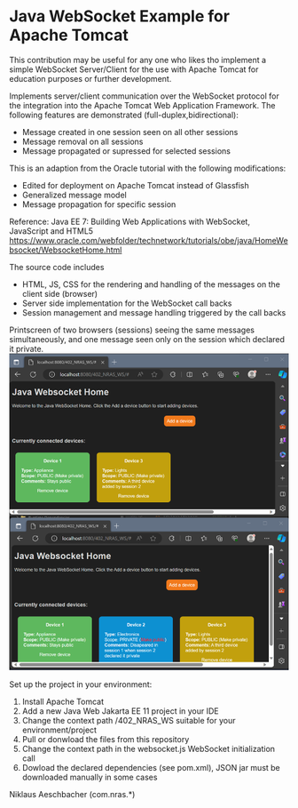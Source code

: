 # Java WebSocket Example for Apache Tomcat

This contribution may be useful for any one who likes tho implement a simple WebSocket Server/Client for the use with Apache Tomcat for education purposes or further development.

Implements server/client communication over the WebSocket protocol for the integration into the Apache Tomcat Web Application Framework. The following features are demonstrated (full-duplex,bidirectional):
- Message created in one session seen on all other sessions
- Message removal on all sessions
- Message propagated or supressed for selected sessions

This is an adaption from the Oracle tutorial with the following modifications:
- Edited for deployment on Apache Tomcat instead of Glassfish
- Generalized message model
- Message propagation for specific session

Reference:
Java EE 7: Building Web Applications with WebSocket, JavaScript and HTML5 
https://www.oracle.com/webfolder/technetwork/tutorials/obe/java/HomeWebsocket/WebsocketHome.html

The source code includes
- HTML, JS, CSS for the rendering and handling of the messages on the client side (browser)
- Server side implementation for the WebSocket call backs
- Session management and message handling triggered by the call backs

Printscreen of two browsers (sessions) seeing the same messages simultaneously, and one message seen only on the session which declared it private.
![alt text](websocketdemo.png)

Set up the project in your environment:
1. Install Apache Tomcat
2. Add a new Java Web Jakarta EE 11 project in your IDE
3. Change the context path /402_NRAS_WS suitable for your environment/project
4. Pull or donwload the files from this repository
5. Change the context path in the websocket.js WebSocket initialization call
6. Dowload the declared dependencies (see pom.xml), JSON jar must be downloaded manually in some cases 

Niklaus Aeschbacher (com.nras.*)
